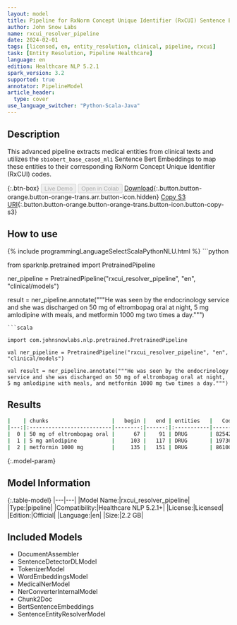 ```yaml
---
layout: model
title: Pipeline for RxNorm Concept Unique Identifier (RxCUI) Sentence Entity Resolver
author: John Snow Labs
name: rxcui_resolver_pipeline
date: 2024-02-01
tags: [licensed, en, entity_resolution, clinical, pipeline, rxcui]
task: [Entity Resolution, Pipeline Healthcare]
language: en
edition: Healthcare NLP 5.2.1
spark_version: 3.2
supported: true
annotator: PipelineModel
article_header:
  type: cover
use_language_switcher: "Python-Scala-Java"
---
```


## Description

This advanced pipeline extracts medical entities from clinical texts and utilizes the `sbiobert_base_cased_mli` Sentence Bert Embeddings to map these entities to their corresponding RxNorm Concept Unique Identifier (RxCUI) codes.

{:.btn-box}
<button class="button button-orange" disabled>Live Demo</button>
<button class="button button-orange" disabled>Open in Colab</button>
[Download](https://s3.amazonaws.com/auxdata.johnsnowlabs.com/clinical/models/rxcui_resolver_pipeline_en_5.2.1_3.2_1706795188892.zip){:.button.button-orange.button-orange-trans.arr.button-icon.hidden}
[Copy S3 URI](s3://auxdata.johnsnowlabs.com/clinical/models/rxcui_resolver_pipeline_en_5.2.1_3.2_1706795188892.zip){:.button.button-orange.button-orange-trans.button-icon.button-copy-s3}

## How to use



<div class="tabs-box" markdown="1">
{% include programmingLanguageSelectScalaPythonNLU.html %}
```python

from sparknlp.pretrained import PretrainedPipeline

ner_pipeline = PretrainedPipeline("rxcui_resolver_pipeline", "en", "clinical/models")

result = ner_pipeline.annotate("""He was seen by the endocrinology service and she was discharged on 50 mg of eltrombopag oral at night, 5 mg amlodipine with meals, and metformin 1000 mg two times a day.""")

```
```scala

import com.johnsnowlabs.nlp.pretrained.PretrainedPipeline

val ner_pipeline = PretrainedPipeline("rxcui_resolver_pipeline", "en", "clinical/models")

val result = ner_pipeline.annotate("""He was seen by the endocrinology service and she was discharged on 50 mg of eltrombopag oral at night, 5 mg amlodipine with meals, and metformin 1000 mg two times a day.""")

```
</div>

## Results

```bash
|    | chunks                    |   begin |   end | entities   |   Code | description                                 | resolutions                                                                                                                                                                                                                                                                                                                                                                                                                                                                                                                                                                                                                                                                                                                                                                                                                                                                            | all_codes                                                                                                                                                                                                                                       |
|---:|:--------------------------|--------:|------:|:-----------|-------:|:--------------------------------------------|:---------------------------------------------------------------------------------------------------------------------------------------------------------------------------------------------------------------------------------------------------------------------------------------------------------------------------------------------------------------------------------------------------------------------------------------------------------------------------------------------------------------------------------------------------------------------------------------------------------------------------------------------------------------------------------------------------------------------------------------------------------------------------------------------------------------------------------------------------------------------------------------|:------------------------------------------------------------------------------------------------------------------------------------------------------------------------------------------------------------------------------------------------|
|  0 | 50 mg of eltrombopag oral |      67 |    91 | DRUG       | 825427 | eltrombopag 50 MG Oral Tablet               | eltrombopag 50 MG Oral Tablet:::alpelisib 50 MG Oral Tablet:::encorafenib 50 MG Oral Capsule:::alteplase 50 MG Injection [Activase]:::enasidenib 50 MG Oral Tablet:::olaparib 50 MG Oral Capsule:::encorafenib 50 MG Oral Capsule [Braftovi]:::alteplase 50 MG Injection:::olaparib 50 MG Oral Capsule [Lynparza]:::ivacaftor 50 MG Oral Granules:::dolasetron 50 MG Oral Tablet:::enasidenib 50 MG Oral Tablet [Idhifa]:::ubrogepant 50 MG Oral Tablet:::lasmiditan 50 MG Oral Tablet:::altretamine 50 MG Oral Capsule:::pamabrom 50 MG Oral Capsule:::dolasetron 50 MG Oral Tablet [Anzemet]:::venetoclax 50 MG Oral Tablet:::cangrelor 50 MG Injection:::tucatinib 50 MG Oral Tablet:::venlafaxine 50 MG Oral Tablet:::dabrafenib 50 MG Oral Capsule:::lasmiditan 50 MG Oral Tablet [Reyvow]:::armodafinil 50 MG Oral Tablet [Nuvigil]:::prasterone 50 MG Oral Capsule              | 825427:::2169316:::2049111:::1804806:::1940374:::1597587:::2049117:::1804804:::1597593:::1606862:::310007:::1940376:::2268229:::2256945:::197323:::832080:::213091:::1747574:::1656056:::2361298:::314277:::1424916:::2256947:::805663:::242339 |
|  1 | 5 mg amlodipine           |     103 |   117 | DRUG       | 197361 | amlodipine 5 MG Oral Tablet                 | amlodipine 5 MG Oral Tablet:::levamlodipine 5 MG Oral Tablet:::nebivolol 5 MG Oral Tablet:::amlodipine 5 MG Oral Tablet [Norvasc]:::lisinopril 5 MG Oral Tablet:::levamlodipine 5 MG Oral Tablet [Conjupri]:::aripiprazole 5 MG Oral Tablet:::haloperidol 5 MG Oral Tablet:::amlodipine 2.5 MG Oral Tablet:::timolol 5 MG Oral Tablet:::escitalopram 5 MG Oral Tablet:::ramipril 5 MG Oral Tablet:::aripiprazole 5 MG Oral Tablet [Abilify]:::pindolol 5 MG Oral Tablet:::loxapine 5 MG Oral Capsule:::tadalafil 5 MG Oral Tablet:::Sensor aripiprazole 5 MG Oral Tablet:::prasugrel 5 MG Oral Tablet:::haloperidol 5 MG/ML Injectable Solution:::ramipril 5 MG Oral Capsule:::ivabradine 5 MG Oral Tablet:::asenapine 5 MG Sublingual Tablet:::lomitapide 5 MG Oral Capsule [Juxtapid]:::levamlodipine 2.5 MG Oral Tablet:::dronabinol 5 MG/ML Oral Solution                          | 197361:::2377371:::387013:::212549:::311354:::2377373:::402131:::310672:::308136:::198286:::351249:::251857:::404602:::198105:::311386:::403957:::1998462:::855818:::204416:::198189:::1649485:::859981:::1364498:::2377367:::1928948           |
|  2 | metformin 1000 mg         |     135 |   151 | DRUG       | 861004 | metformin hydrochloride 1000 MG Oral Tablet | metformin hydrochloride 1000 MG Oral Tablet:::cefepime 1000 MG Injection:::ifosfamide 1000 MG Injection:::methotrexate 1000 MG Injection:::cefazolin 1000 MG Injection:::cefotetan 1000 MG Injection:::taurine 1000 MG Oral Capsule:::cefoxitin 1000 MG Injection:::nafcillin 1000 MG Injection:::ertapenem 1000 MG Injection:::ampicillin 1000 MG Injection:::cefiderocol 1000 MG Injection:::aztreonam 1000 MG Injection:::ifosfamide 1000 MG Injection [Ifex]:::arginine 1000 MG Oral Tablet:::pralidoxime chloride 1000 MG Injection:::sucralfate 1000 MG Oral Tablet:::metformin hydrochloride 1000 MG Oral Tablet [Glucophage]:::cefotaxime 1000 MG Injection:::streptozocin 1000 MG Injection:::ceftazidime 1000 MG Injection:::gemcitabine 1000 MG Injection:::ertapenem 1000 MG Injection [Invanz]:::meropenem 1000 MG Injection:::methylsulfonylmethane 1000 MG Oral Capsule | 861004:::1665093:::1791593:::311625:::1665050:::1722919:::847074:::1665102:::1721458:::1734683:::1721475:::2265706:::1664981:::1791595:::636337:::312576:::314234:::861006:::1656313:::239180:::1659283:::1719003:::1734686:::1722939:::259239  |
```

{:.model-param}
## Model Information

{:.table-model}
|---|---|
|Model Name:|rxcui_resolver_pipeline|
|Type:|pipeline|
|Compatibility:|Healthcare NLP 5.2.1+|
|License:|Licensed|
|Edition:|Official|
|Language:|en|
|Size:|2.2 GB|

## Included Models

- DocumentAssembler
- SentenceDetectorDLModel
- TokenizerModel
- WordEmbeddingsModel
- MedicalNerModel
- NerConverterInternalModel
- Chunk2Doc
- BertSentenceEmbeddings
- SentenceEntityResolverModel